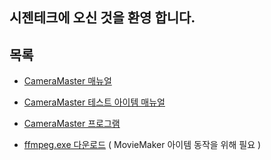 ## 시젠테크에 오신 것을 환영 합니다.


## 목록
- [CameraMaster 매뉴얼](https://cizentech-my.sharepoint.com/:b:/p/mason/EfM19NAEZfBErx9Hn6HAmlIBz0QWYlmb6RUYdYPSfmPW7Q?e=aM2rOS)

- [CameraMaster 테스트 아이템 매뉴얼](https://cizentech-my.sharepoint.com/:b:/p/mason/EWocFRv0ywRDiPyfXl2jLHUBZ1A6zZsbvgvTYHdGUccHVw?e=YhU9Im)

- [CameraMaster 프로그램](https://cizentech-my.sharepoint.com/:b:/p/mason/EdbC7ijsogJCrSSsx0JbDA0BEXNBBVKQZk771EXzf5Z9gw?e=KtUskm)

- [ffmpeg.exe 다운로드](https://cizentech-my.sharepoint.com/:u:/p/mason/EajRB085ff5CgRobxDNkaDcB7NYoTkxoIPWR1WePq6Nd0w?e=tYsd7b)
  ( MovieMaker 아이템 동작을 위해 필요 )

